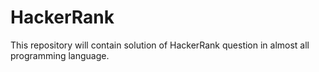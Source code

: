 # HackerRank
This repository will contain solution of HackerRank question in almost all programming language.  
